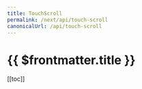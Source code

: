 ```yaml
---
title: TouchScroll
permalink: /next/api/touch-scroll
canonicalUrl: /api/touch-scroll
---
```


# {{ $frontmatter.title }}

[[toc]]
